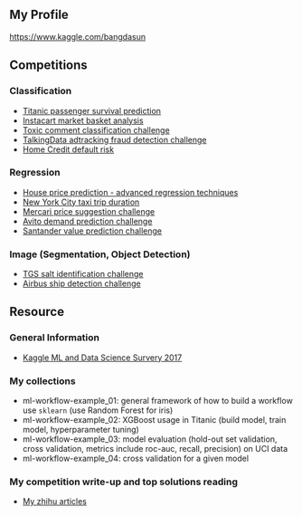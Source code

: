 ## My Profile

https://www.kaggle.com/bangdasun

## Competitions

### Classification 

* [Titanic passenger survival prediction](https://www.kaggle.com/c/titanic)
* [Instacart market basket analysis](https://www.kaggle.com/c/instacart-market-basket-analysis)
* [Toxic comment classification challenge](https://www.kaggle.com/c/jigsaw-toxic-comment-classification-challenge)
* [TalkingData adtracking fraud detection challenge](https://www.kaggle.com/c/talkingdata-adtracking-fraud-detection)
* [Home Credit default risk](https://www.kaggle.com/c/home-credit-default-risk)

### Regression
* [House price prediction - advanced regression techniques](https://www.kaggle.com/c/house-prices-advanced-regression-techniques)
* [New York City taxi trip duration](https://www.kaggle.com/c/nyc-taxi-trip-duration)
* [Mercari price suggestion challenge](https://www.kaggle.com/c/mercari-price-suggestion-challenge)
* [Avito demand prediction challenge](https://www.kaggle.com/c/avito-demand-prediction/leaderboard)
* [Santander value prediction challenge](https://www.kaggle.com/c/santander-value-prediction-challenge)

### Image (Segmentation, Object Detection)

* [TGS salt identification challenge](https://www.kaggle.com/c/tgs-salt-identification-challenge)
* [Airbus ship detection challenge](https://www.kaggle.com/c/airbus-ship-detection)


## Resource

### General Information

* [Kaggle ML and Data Science Survery 2017](https://www.kaggle.com/kaggle/kaggle-survey-2017/kernels)

### My collections

* ml-workflow-example_01: general framework of how to build a workflow use `sklearn` (use Random Forest for iris)
* ml-workflow-example_02: XGBoost usage in Titanic (build model, train model, hyperparameter tuning)
* ml-workflow-example_03: model evaluation (hold-out set validation, cross validation, metrics include roc-auc, recall, precision) on UCI data
* ml-workflow-example_04: cross validation for a given model

### My competition write-up and top solutions reading

* [My zhihu articles](https://www.zhihu.com/people/gan-cui-mian-89-82/posts)